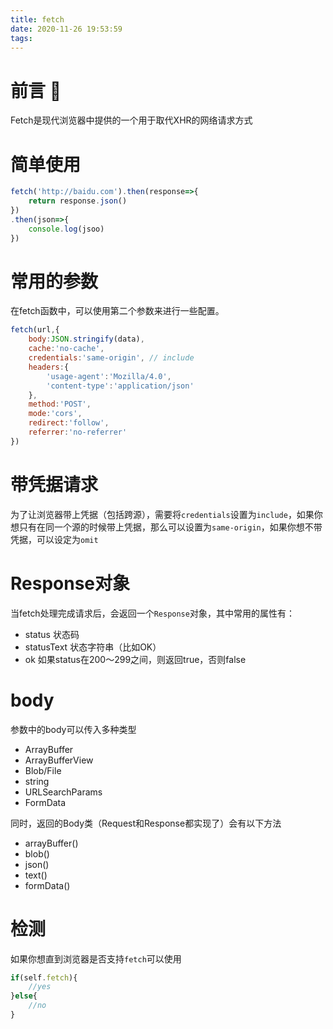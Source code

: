 ```yaml
---
title: fetch
date: 2020-11-26 19:53:59
tags:
---
```

# 前言 🎤
Fetch是现代浏览器中提供的一个用于取代XHR的网络请求方式
<!--more-->

# 简单使用
```js
fetch('http://baidu.com').then(response=>{
    return response.json()
})
.then(json=>{
    console.log(jsoo)
})
```
# 常用的参数
在fetch函数中，可以使用第二个参数来进行一些配置。
```js
fetch(url,{
    body:JSON.stringify(data),
    cache:'no-cache',
    credentials:'same-origin', // include
    headers:{
        'usage-agent':'Mozilla/4.0',
        'content-type':'application/json'
    },
    method:'POST',
    mode:'cors',
    redirect:'follow',
    referrer:'no-referrer'
})
```

# 带凭据请求
为了让浏览器带上凭据（包括跨源），需要将`credentials`设置为`include`，如果你想只有在同一个源的时候带上凭据，那么可以设置为`same-origin`，如果你想不带凭据，可以设定为`omit`

# Response对象
当fetch处理完成请求后，会返回一个`Response`对象，其中常用的属性有：
- status 状态码
- statusText 状态字符串（比如OK）
- ok 如果status在200～299之间，则返回true，否则false

# body
参数中的body可以传入多种类型
- ArrayBuffer
- ArrayBufferView
- Blob/File
- string
- URLSearchParams
- FormData

同时，返回的Body类（Request和Response都实现了）会有以下方法
- arrayBuffer()
- blob()
- json()
- text()
- formData()

# 检测
如果你想直到浏览器是否支持`fetch`可以使用
```js
if(self.fetch){
    //yes
}else{
    //no
}
```